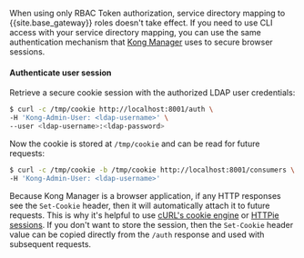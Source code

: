 When using only RBAC Token authorization, service directory mapping to {{site.base_gateway}} roles doesn't take effect. If you need to use CLI access with your service directory mapping, you can use the same authentication mechanism that [Kong Manager](/gateway/kong-manager/) uses to secure browser sessions.

#### Authenticate user session

Retrieve a secure cookie session with the authorized LDAP user credentials:

```sh
$ curl -c /tmp/cookie http://localhost:8001/auth \
-H 'Kong-Admin-User: <ldap-username>' \
--user <ldap-username>:<ldap-password>
```

Now the cookie is stored at `/tmp/cookie` and can be read for future requests:

```sh
$ curl -c /tmp/cookie -b /tmp/cookie http://localhost:8001/consumers \
-H 'Kong-Admin-User: <ldap-username>'
```

Because Kong Manager is a browser application, if any HTTP responses see the `Set-Cookie` header, then it will automatically attach it to future requests. This is why it's helpful to use [cURL's cookie engine](https://ec.haxx.se/http/cookies/index.html) or [HTTPie sessions](https://httpie.org/docs/0.9.7#sessions). If you don't want to store the session, then the `Set-Cookie` header value can be copied directly from the `/auth` response and used with subsequent requests.
